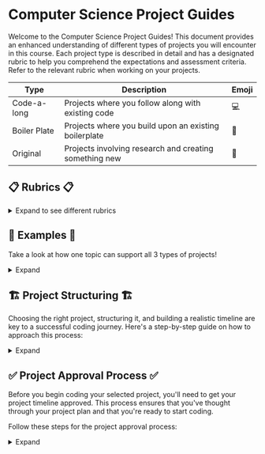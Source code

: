 # Computer Science Project Guides

Welcome to the Computer Science Project Guides! This document provides an enhanced understanding of different types of projects you will encounter in this course. Each project type is described in detail and has a designated rubric to help you comprehend the expectations and assessment criteria. Refer to the relevant rubric when working on your projects.

| Type            | Description                                                | Emoji               |
|-----------------|------------------------------------------------------------|---------------------|
| Code-a-long     | Projects where you follow along with existing code         | 💻                   |
| Boiler Plate    | Projects where you build upon an existing boilerplate      | 🔧                   |
| Original        | Projects involving research and creating something new     | 🌟                   |


## 📋 Rubrics 📋

<details>
<summary>Expand to see different rubrics</summary>

### Code-a-long Rubric

| Criteria            | Description                                               |
|---------------------|-----------------------------------------------------------|
| 📚 Code Comprehension | Demonstrates understanding of the existing code and its functionality |
| ✅ Accuracy of Replication | Accurately follows the code and reproduces the expected output |
| 💡 Problem Solving   | Identifies and resolves any issues or errors encountered during coding |
| 🎨 Code Quality       | Writes clean, well-structured, and readable code |

<br>

### Boiler Plate Rubric

| Criteria            | Description                                              |
|---------------------|----------------------------------------------------------|
| 🚀 Feature Enhancement | Successfully adds new features or functionality to the codebase |
| 📈 Code Modification | Enhances the existing code to improve performance or optimize it |
| ⚠️ Error Handling   | Implements robust error handling mechanisms              |
| 📄 Documentation     | Provides clear and concise documentation for the expanded code |

<br>

### Original Project Rubric

| Criteria            | Description                                              |
|---------------------|----------------------------------------------------------|
| 🔍 Research Depth   | Demonstrates in-depth research and understanding of the topic |
| 💡 Originality      | Proposes innovative ideas or approaches                  |
| 🚀 Implementation   | Successfully implements the proposed solution or concept |
| ⭐ Impact           | Assesses the potential impact or significance of the created project |
| 📝 Explanation      | Provides a clear and comprehensive explanation of the project |
| 🎛️ Prototype       | Develops a functional prototype showcasing the project's features |
| 💻 Code Quality     | Writes clean, well-structured, and readable code         |
| 📚 Documentation    | Provides detailed documentation for the project          |
| 🗂️ Organization     | Demonstrates organized and well-structured project files and folders |
| 🔄 Iterative Development | Shows evidence of iterative development and improvement |

</details>

## 🧪 Examples 🧪

Take a look at how one topic can support all 3 types of projects!


<details>
<summary>Expand</summary>

### Code-a-long: Jedi Training Simulator

💻 Project Description: In this project, you will follow along with the provided code to build a Jedi Training Simulator. Using inheritance, you will create classes for different types of Jedi and Sith, each with unique attributes and abilities.

<details>
<summary>Expand</summary>

```<pre><code>
class ForceUser:
    def __init__(self, name, side):
        self.name = name
        self.side = side

    def use_force(self):
        print(f"{self.name} uses the Force!")

class Jedi(ForceUser):
    def __init__(self, name):
        super().__init__(name, side="Light")
        self.lightsaber_color = "Blue"

    def use_lightsaber(self):
        print(f"{self.name} swings a {self.lightsaber_color} lightsaber!")

class Sith(ForceUser):
    def __init__(self, name):
        super().__init__(name, side="Dark")
        self.lightsaber_color = "Red"

    def use_lightsaber(self):
        print(f"{self.name} wields a {self.lightsaber_color} lightsaber!")

luke = Jedi("Luke Skywalker")
luke.use_force()          # Output: Luke Skywalker uses the Force!
luke.use_lightsaber()     # Output: Luke Skywalker swings a Blue lightsaber!

vader = Sith("Darth Vader")
vader.use_force()         # Output: Darth Vader uses the Force!
vader.use_lightsaber()    # Output: Darth Vader wields a Red lightsaber!
</code></pre>
    
In this code, we have a base class called ForceUser, which represents individuals who can use the Force. The Jedi and Sith classes inherit from the ForceUser class and add specific behaviors and attributes. By following along with the code, you will learn about inheritance and how to create classes with unique functionalities. The project simulates a Jedi Training Simulator, where different Jedi and Sith can use the Force and wield lightsabers.

Remember to choose your preferred project type and have fun customizing your Star Wars-themed project based on your interests and learning goals! May the Force be with you! 🌟✨🚀🔧💻

</details>

### Boiler Plate: Droid Customization

🔧 Project Description: In this project, you will work with an existing codebase for a Star Wars-themed game. Your task is to expand the game by adding new droid characters with different functionalities and customizations. Use inheritance to create specialized droid classes based on the existing Droid class.

<details>
<summary>Expand</summary>

<pre><code>  

class Droid:
    def __init__(self, name, model):
        self.name = name
        self.model = model

    def speak(self):
        print(f"{self.name} says 'Beep boop!'")

class Astromech(Droid):
    def __init__(self, name, model):
        super().__init__(name, model)
        self.abilities = ["Repairing starships", "Hacking systems"]

    def use_ability(self):
        print(f"{self.name} uses their astromech abilities to {self.abilities[0]}!")

class Protocol(Droid):
    def __init__(self, name, model):
        super().__init__(name, model)
        self.languages = ["Binary", "Human languages"]

    def speak_languages(self):
        print(f"{self.name} can speak {', '.join(self.languages)}!")

# Code execution
r2d2 = Astromech("R2-D2", "R2 series")
r2d2.speak()                    # Output: R2-D2 says 'Beep boop!'
r2d2.use_ability()              # Output: R2-D2 uses their astromech abilities to Repairing starships!

c3po = Protocol("C-3PO", "3PO series")
c3po.speak()                    # Output: C-3PO says 'Beep boop!'
c3po.speak_languages()          # Output: C-3PO can speak Binary, Human languages!
```
</code></pre>
In this project, you will be working on expanding a Star Wars-themed game. The existing codebase includes a Droid class, and your task is to create specialized droid classes using inheritance. The Astromech class represents droids with astromech abilities, such as repairing starships and hacking systems. The Protocol class represents droids capable of speaking different languages, including binary and human languages. By expanding upon the existing codebase, you will learn how to create specialized classes and customize the game with new droid characters.

</details>

### Original: Galactic Creatures
🌟 Project Description: In this project, you have the freedom to research and create your own unique Star Wars-inspired creatures. Design and implement a hierarchy of creature classes using inheritance. Each creature should have distinct characteristics, abilities, and interactions.

<details>
<summary>Expand</summary>
  
<code><pre>  
  class Creature:
    def __init__(self, name, species):
        self.name = name
        self.species = species

    def introduce(self):
        print(f"I am {self.name}, a {self.species} creature!")

class JediCreature(Creature):
    def __init__(self, name, species):
        super().__init__(name, species)
        self.force_powers = ["Telekinesis", "Mind control"]

    def use_force_power(self):
        print(f"{self.name} uses {self.force_powers[0]} with great precision!")

class SithCreature(Creature):
    def __init__(self, name, species):
        super().__init__(name, species)
        self.force_powers = ["Force lightning", "Force choke"]

    def use_force_power(self):
        print(f"{self.name} unleashes a powerful blast of {self.force_powers[0]}!")

# Code execution
yoda_species = JediCreature("Yoda's Species", "Unknown")
yoda_species.introduce()                       # Output: I am Yoda's Species, an Unknown creature!
yoda_species.use_force_power()                 # Output: Yoda's Species uses Telekinesis with great precision!

nightsister = SithCreature("Nightsister", "Dathomirian")
nightsister.introduce()                        # Output: I am Nightsister, a Dathomirian creature!
nightsister.use_force_power()                  # Output: Nightsister unleashes a powerful blast of Force lightning!
</code></pre>
    
The Galactic Creatures project provides you with a unique opportunity to delve into the vast universe of Star Wars and create your own creatures. You can research various species and create a hierarchy of classes to represent different creatures. Each class should have distinct characteristics, abilities, and interactions. This project enables you to practice inheritance and class design while exploring your creativity in designing Star Wars-inspired creatures.

</details>
</details>



## 🏗️ Project  Structuring 🏗️

Choosing the right project, structuring it, and building a realistic timeline are key to a successful coding journey. Here's a step-by-step guide on how to approach this process:
<details>
<summary>Expand</summary>
    
### 1. Project Selection 🎯

In the Jedi Training Simulator, you will find a variety of projects. From "Jedi Fundamentals" to "Galactic Creatures", each project is unique and provides a different set of challenges. Pick a project that aligns with your interests and the skills you want to develop. Remember, there's no right or wrong choice; it's about choosing a project that motivates you!

### 2. Project Structuring 🏗️

Once you've selected your project, the next step is to structure it:

* **Understand the Problem:** Read the project description carefully and understand what it is asking you to do. You can't solve a problem you don't understand!

* **Identify Key Components:** Break down the project into smaller, manageable tasks. For example, if you chose the "Droid Customization" project, you might break it down into tasks like "Create Droid class", "Create specific Droid sub-classes", etc.

* **Plan Your Code:** Before you start coding, think about the design of your program. What classes do you need? How will they interact with each other?

### 3. Timeline Building 🗓️

Creating a realistic timeline can help you manage your time effectively:

* **Estimate Time for Each Task:** Try to determine how long each task in your project will take. Remember, it's better to overestimate than underestimate.

* **Prioritize Tasks:** Some tasks will be more important than others. Prioritize based on dependencies (some tasks can't be done until others are completed), difficulty, and importance.

* **Set Milestones:** Set targets for when you want to complete each task. Be sure to include some buffer time for unforeseen challenges or delays.

<details>
<summary>Expand</summary>

Here's an example of what your project breakdown and timeline might look like:

**Project:** Droid Customization

**Tasks:**
1. Create Droid class (Estimated time: 1 day)
2. Create specific Droid sub-classes (Estimated time: 2 days)
3. Implement droid abilities (Estimated time: 1 day)
4. Test and debug (Estimated time: 2 days)

**Timeline:**
- Day 1: Task 1
- Day 2-3: Task 2
- Day 4: Task 3
- Day 5-6: Task 4

</details>

Remember, coding is an iterative process. You might not get everything right the first time, and that's okay! The most important thing is to keep learning and improving. May the Force be with you!
</details>

##  ✅ Project Approval Process ✅

Before you begin coding your selected project, you'll need to get your project timeline approved. This process ensures that you've thought through your project plan and that you're ready to start coding.

Follow these steps for the project approval process:

<details>
<summary>Expand</summary>
    
### 1. Create Project Proposal 📝

Once you've chosen a project and have structured it along with a timeline, the next step is to prepare a project proposal. This proposal should include:

- **Project Title**: The name of the project you've chosen.
- **Project Description**: A brief summary of what the project is about.
- **Task Breakdown**: A list of the tasks you plan to complete, broken down into manageable chunks.
- **Timeline**: An estimated timeline for each task.

Your proposal might look something like this:

```markdown
    
**Project Title:** Droid Customization

**Project Description:** This project involves expanding an existing codebase to add new Droid characters with unique functionalities to a Star Wars-themed game.

**Task Breakdown:**
1. Create Droid class
2. Create specific Droid sub-classes
3. Implement Droid abilities
4. Test and debug

**Timeline:**
- Day 1: Create Droid class
- Day 2-3: Create specific Droid sub-classes
- Day 4: Implement Droid abilities
- Day 5-6: Test and debug
```
    
2. Submit Project Proposal 📥
Once you've created your project proposal, submit it for approval. Be sure to check for any feedback or suggestions!

3. Incorporate Feedback 🔄
You may receive feedback on your project proposal. This can be about the feasibility of the tasks, the estimated time, or the overall structure of the project. Incorporate the feedback into your proposal. This iterative process will help you refine your project planning skills.

4. Get Approval 🎉
Once your proposal meets all the requirements and you've incorporated any necessary feedback, you'll receive approval to start coding!

Remember, the project approval process is a learning experience designed to enhance your project planning skills. May the Force be with you!

</details>
